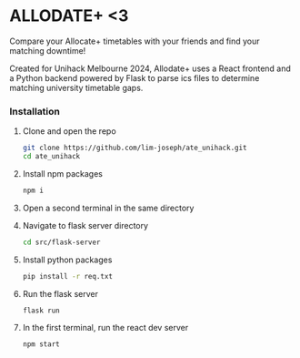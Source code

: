 # ALLODATE+ <3

Compare your Allocate+ timetables with your friends and find your matching downtime!

Created for Unihack Melbourne 2024, Allodate+ uses a React frontend and a Python backend powered by Flask to parse ics files to determine matching university timetable gaps.

### Installation

1. Clone and open the repo
    ```sh
    git clone https://github.com/lim-joseph/ate_unihack.git
    cd ate_unihack
    ```
2. Install npm packages

    ```sh
    npm i
    ```

3. Open a second terminal in the same directory

4. Navigate to flask server directory
    ```sh
    cd src/flask-server
    ```
5. Install python packages
    ```sh
    pip install -r req.txt
    ```
6. Run the flask server

    ```sh
    flask run
    ```

7. In the first terminal, run the react dev server
    ```sh
    npm start
    ```
